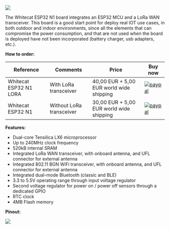![](http://whitecatboard.org/git/whitecatn1.png)

The Whitecat ESP32 N1 board integrates an ESP32 MCU and a LoRa WAN transceiver. This board is a good start point for deploy real IOT use cases, in both outdoor and indoor environments, since all the elements that can compromise the power consumption, and that are not used when the board is deployed have not been incorporated (battery charger, usb adapters, etc.).

**How to order:**

| Reference              | Comments                 | Price                 | Buy now                  |
|------------------------|--------------------------|-----------------------|---------------------------
| Whitecat ESP32 N1 LORA | With LoRa transceiver    | 40,00 EUR + 5,00 EUR world wide shipping | [![paypal](https://www.paypalobjects.com/en_US/i/btn/btn_buynowCC_LG.gif)](https://www.paypal.com/cgi-bin/webscr?cmd=_s-xclick&hosted_button_id=P59CMKZDTJRYS)                           |
| Whitecat ESP32 N1      | Without LoRa transceiver | 30,00 EUR + 5,00 EUR world wide shipping | [![paypal](https://www.paypalobjects.com/en_US/i/btn/btn_buynowCC_LG.gif)](https://www.paypal.com/cgi-bin/webscr?cmd=_s-xclick&hosted_button_id=LHHPU9XFDZD56)                      |

**Features:**
* Dual-core Tensilica LX6 microprocessor
* Up to 240MHz clock frequency
* 520kB internal SRAM
* Integrated LoRa WAN transceiver, with onboard antenna, and UFL connector for external antenna
* Integrated 802.11 BGN WiFi transceiver, with onboard antenna, and UFL connector for external antenna
* Integrated dual-mode Bluetooth (classic and BLE)
* 3.3 to 5.5V operating range through input voltage regulator
* Second voltage regulator for power on / power off sensors through a dedicated GPIO
* RTC clock
* 4MB Flash memory

**Pinout:**

![](http://whitecatboard.org/git/n1-pinout.png)